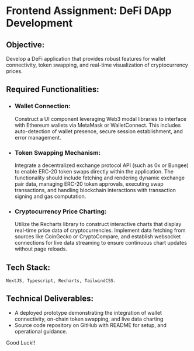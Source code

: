 # Frontend Assignment: DeFi DApp Development

## Objective:
Develop a DeFi application that provides robust features for wallet connectivity, token swapping, and real-time visualization of cryptocurrency prices.


## Required Functionalities:

- ### Wallet Connection:
    Construct a UI component leveraging Web3 modal libraries to interface with Ethereum wallets via MetaMask or WalletConnect. This includes auto-detection of wallet presence, secure session establishment, and error management.

- ### Token Swapping Mechanism:
    Integrate a decentralized exchange protocol API (such as 0x or Bungee) to enable ERC-20 token swaps directly within the application. The functionality should include fetching and rendering dynamic exchange pair data, managing ERC-20 token approvals, executing swap transactions, and handling blockchain interactions with transaction signing and gas computation.

- ### Cryptocurrency Price Charting:
    Utilize the Recharts library to construct interactive charts that display real-time price data of cryptocurrencies. Implement data fetching from sources like CoinGecko or CryptoCompare, and establish websocket connections for live data streaming to ensure continuous chart updates without page reloads.


## Tech Stack: 
    NextJS, Typescript, Recharts, TailwindCSS.


## Technical Deliverables:

- A deployed prototype demonstrating the integration of wallet connectivity, on-chain token swapping, and live data charting
- Source code repository on GitHub with README for setup, and operational guidance.


Good Luck!!
